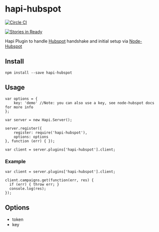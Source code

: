 # hapi-hubspot
[![Circle CI](https://img.shields.io/circleci/project/asilluron/hapi-hubspot/master.svg?style=flat-square)](https://circleci.com/gh/asilluron/hapi-hubspot/tree/master)

[![Stories in Ready](https://badge.waffle.io/asilluron/hapi-hubspot.svg?label=ready&title=Ready&style=flat-square)](http://waffle.io/asilluron/hapi-hubspot)

Hapi Plugin to handle [Hubspot](https://www.hubspot.com/) handshake and initial setup via [Node-Hubspot](https://github.com/brainflake/node-hubspot)
## Install
```
npm install --save hapi-hubspot
```

## Usage
```
var options = {
    key: 'demo' //Note: you can also use a key, see node-hubspot docs for more info
};

var server = new Hapi.Server();

server.register({
    register: require('hapi-hubspot'),
    options: options
}, function (err) { });

var client = server.plugins['hapi-hubspot'].client;
```

### Example
```
var client = server.plugins['hapi-hubspot'].client;

client.campaigns.get(function(err, res) {
  if (err) { throw err; }
  console.log(res);
});

```

## Options
* token
* key

